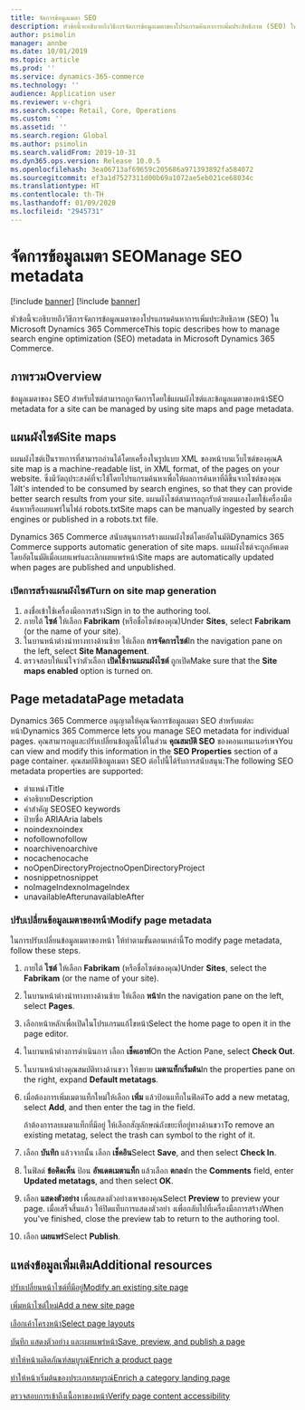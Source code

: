 ```yaml
---
title: จัดการข้อมูลเมตา SEO
description: หัวข้อนี้จะอธิบายถึงวิธีการจัดการข้อมูลเมตาของโปรแกรมค้นหาการเพิ่มประสิทธิภาพ (SEO) ใน Microsoft Dynamics 365 Commerce
author: psimolin
manager: annbe
ms.date: 10/01/2019
ms.topic: article
ms.prod: ''
ms.service: dynamics-365-commerce
ms.technology: ''
audience: Application user
ms.reviewer: v-chgri
ms.search.scope: Retail, Core, Operations
ms.custom: ''
ms.assetid: ''
ms.search.region: Global
ms.author: psimolin
ms.search.validFrom: 2019-10-31
ms.dyn365.ops.version: Release 10.0.5
ms.openlocfilehash: 3ea06713af69659c205686a971393892fa584072
ms.sourcegitcommit: ef3a1d7527311d00b69a1072ae5eb021ce68034c
ms.translationtype: HT
ms.contentlocale: th-TH
ms.lasthandoff: 01/09/2020
ms.locfileid: "2945731"
---
```

# <a name="manage-seo-metadata"></a><span data-ttu-id="c3bae-103">จัดการข้อมูลเมตา SEO</span><span class="sxs-lookup"><span data-stu-id="c3bae-103">Manage SEO metadata</span></span>

[!include [banner](includes/preview-banner.md)]
[!include [banner](includes/banner.md)]

<span data-ttu-id="c3bae-104">หัวข้อนี้จะอธิบายถึงวิธีการจัดการข้อมูลเมตาของโปรแกรมค้นหาการเพิ่มประสิทธิภาพ (SEO) ใน Microsoft Dynamics 365 Commerce</span><span class="sxs-lookup"><span data-stu-id="c3bae-104">This topic describes how to manage search engine optimization (SEO) metadata in Microsoft Dynamics 365 Commerce.</span></span>

## <a name="overview"></a><span data-ttu-id="c3bae-105">ภาพรวม</span><span class="sxs-lookup"><span data-stu-id="c3bae-105">Overview</span></span>

<span data-ttu-id="c3bae-106">ข้อมูลเมตาของ SEO สำหรับไซต์สามารถถูกจัดการโดยใช้แผนผังไซต์และข้อมูลเมตาของหน้า</span><span class="sxs-lookup"><span data-stu-id="c3bae-106">SEO metadata for a site can be managed by using site maps and page metadata.</span></span>
    
## <a name="site-maps"></a><span data-ttu-id="c3bae-107">แผนผังไซต์</span><span class="sxs-lookup"><span data-stu-id="c3bae-107">Site maps</span></span>

<span data-ttu-id="c3bae-108">แผนผังไซต์เป็นรายการที่สามารถอ่านได้โดยเครื่องในรูปแบบ XML ของหน้าบนเว็บไซต์ของคุณ</span><span class="sxs-lookup"><span data-stu-id="c3bae-108">A site map is a machine-readable list, in XML format, of the pages on your website.</span></span> <span data-ttu-id="c3bae-109">ซึ่งมีวัตถุประสงค์ที่จะใช้โดยโปรแกรมค้นหาเพื่อให้ผลการค้นหาที่ดีขึ้นจากไซต์ของคุณได้</span><span class="sxs-lookup"><span data-stu-id="c3bae-109">It's intended to be consumed by search engines, so that they can provide better search results from your site.</span></span> <span data-ttu-id="c3bae-110">แผนผังไซต์สามารถถูกรับด้วยตนเองโดยใช้เครื่องมือค้นหาหรือเผยแพร่ในไฟล์ robots.txt</span><span class="sxs-lookup"><span data-stu-id="c3bae-110">Site maps can be manually ingested by search engines or published in a robots.txt file.</span></span>

<span data-ttu-id="c3bae-111">Dynamics 365 Commerce สนับสนุนการสร้างแผนผังไซต์โดยอัตโนมัติ</span><span class="sxs-lookup"><span data-stu-id="c3bae-111">Dynamics 365 Commerce supports automatic generation of site maps.</span></span> <span data-ttu-id="c3bae-112">แผนผังไซต์จะถูกอัพเดตโดยอัตโนมัติเมื่อเผยแพร่และเลิกเผยแพร่หน้า</span><span class="sxs-lookup"><span data-stu-id="c3bae-112">Site maps are automatically updated when pages are published and unpublished.</span></span>

### <a name="turn-on-site-map-generation"></a><span data-ttu-id="c3bae-113">เปิดการสร้างแผนผังไซต์</span><span class="sxs-lookup"><span data-stu-id="c3bae-113">Turn on site map generation</span></span>

1. <span data-ttu-id="c3bae-114">ลงชื่อเข้าใช้เครื่องมือการสร้าง</span><span class="sxs-lookup"><span data-stu-id="c3bae-114">Sign in to the authoring tool.</span></span>
1. <span data-ttu-id="c3bae-115">ภายใต้ **ไซต์** ให้เลือก **Fabrikam** (หรือชื่อไซต์ของคุณ)</span><span class="sxs-lookup"><span data-stu-id="c3bae-115">Under **Sites**, select **Fabrikam** (or the name of your site).</span></span>
1. <span data-ttu-id="c3bae-116">ในบานหน้าต่างนำทางทางด้านซ้าย ให้เลือก **การจัดการไซต์**</span><span class="sxs-lookup"><span data-stu-id="c3bae-116">In the navigation pane on the left, select **Site Management**.</span></span>
1. <span data-ttu-id="c3bae-117">ตรวจสอบให้แน่ใจว่าตัวเลือก **เปิดใช้งานแผนผังไซต์** ถูกเปิด</span><span class="sxs-lookup"><span data-stu-id="c3bae-117">Make sure that the **Site maps enabled** option is turned on.</span></span>

## <a name="page-metadata"></a><span data-ttu-id="c3bae-118">Page metadata</span><span class="sxs-lookup"><span data-stu-id="c3bae-118">Page metadata</span></span>

<span data-ttu-id="c3bae-119">Dynamics 365 Commerce อนุญาตให้คุณจัดการข้อมูลเมตา SEO สำหรับแต่ละหน้า</span><span class="sxs-lookup"><span data-stu-id="c3bae-119">Dynamics 365 Commerce lets you manage SEO metadata for individual pages.</span></span> <span data-ttu-id="c3bae-120">คุณสามารถดูและปรับเปลี่ยนข้อมูลนี้ได้ในส่วน **คุณสมบัติ SEO** ของคอนเทนเนอร์เพจ</span><span class="sxs-lookup"><span data-stu-id="c3bae-120">You can view and modify this information in the **SEO Properties** section of a page container.</span></span> <span data-ttu-id="c3bae-121">คุณสมบัติข้อมูลเมตา SEO ต่อไปนี้ได้รับการสนับสนุน:</span><span class="sxs-lookup"><span data-stu-id="c3bae-121">The following SEO metadata properties are supported:</span></span>

- <span data-ttu-id="c3bae-122">ตำแหน่ง</span><span class="sxs-lookup"><span data-stu-id="c3bae-122">Title</span></span>
- <span data-ttu-id="c3bae-123">คำอธิบาย</span><span class="sxs-lookup"><span data-stu-id="c3bae-123">Description</span></span>
- <span data-ttu-id="c3bae-124">คำสำคัญ SEO</span><span class="sxs-lookup"><span data-stu-id="c3bae-124">SEO keywords</span></span>
- <span data-ttu-id="c3bae-125">ป้ายชื่อ ARIA</span><span class="sxs-lookup"><span data-stu-id="c3bae-125">Aria labels</span></span>
- <span data-ttu-id="c3bae-126">noindex</span><span class="sxs-lookup"><span data-stu-id="c3bae-126">noindex</span></span>
- <span data-ttu-id="c3bae-127">nofollow</span><span class="sxs-lookup"><span data-stu-id="c3bae-127">nofollow</span></span>
- <span data-ttu-id="c3bae-128">noarchive</span><span class="sxs-lookup"><span data-stu-id="c3bae-128">noarchive</span></span>
- <span data-ttu-id="c3bae-129">nocache</span><span class="sxs-lookup"><span data-stu-id="c3bae-129">nocache</span></span>
- <span data-ttu-id="c3bae-130">noOpenDirectoryProject</span><span class="sxs-lookup"><span data-stu-id="c3bae-130">noOpenDirectoryProject</span></span>
- <span data-ttu-id="c3bae-131">nosnippet</span><span class="sxs-lookup"><span data-stu-id="c3bae-131">nosnippet</span></span>
- <span data-ttu-id="c3bae-132">noImageIndex</span><span class="sxs-lookup"><span data-stu-id="c3bae-132">noImageIndex</span></span>
- <span data-ttu-id="c3bae-133">unavailableAfter</span><span class="sxs-lookup"><span data-stu-id="c3bae-133">unavailableAfter</span></span>

### <a name="modify-page-metadata"></a><span data-ttu-id="c3bae-134">ปรับเปลี่ยนข้อมูลเมตาของหน้า</span><span class="sxs-lookup"><span data-stu-id="c3bae-134">Modify page metadata</span></span>

<span data-ttu-id="c3bae-135">ในการปรับเปลี่ยนข้อมูลเมตาของหน้า ให้ทำตามขั้นตอนเหล่านี้</span><span class="sxs-lookup"><span data-stu-id="c3bae-135">To modify page metadata, follow these steps.</span></span>

1. <span data-ttu-id="c3bae-136">ภายใต้ **ไซต์** ให้เลือก **Fabrikam** (หรือชื่อไซต์ของคุณ)</span><span class="sxs-lookup"><span data-stu-id="c3bae-136">Under **Sites**, select the **Fabrikam** (or the name of your site).</span></span>
1. <span data-ttu-id="c3bae-137">ในบานหน้าต่างนำทางทางด้านซ้าย ให้เลือก **หน้า**</span><span class="sxs-lookup"><span data-stu-id="c3bae-137">In the navigation pane on the left, select **Pages**.</span></span>
1. <span data-ttu-id="c3bae-138">เลือกหน้าหลักเพื่อเปิดในโปรแกรมแก้ไขหน้า</span><span class="sxs-lookup"><span data-stu-id="c3bae-138">Select the home page to open it in the page editor.</span></span>
1. <span data-ttu-id="c3bae-139">ในบานหน้าต่างการดำเนินการ เลือก **เช็คเอาท์**</span><span class="sxs-lookup"><span data-stu-id="c3bae-139">On the Action Pane, select **Check Out**.</span></span>
1. <span data-ttu-id="c3bae-140">ในบานหน้าต่างคุณสมบัติทางด้านขวา ให้ขยาย **เมตาแท็กเริ่มต้น**</span><span class="sxs-lookup"><span data-stu-id="c3bae-140">In the properties pane on the right, expand **Default metatags**.</span></span>
1. <span data-ttu-id="c3bae-141">เมื่อต้องการเพิ่มเมตาแท็กใหม่ให้เลือก **เพิ่ม** แล้วป้อนแท็กในฟิลด์</span><span class="sxs-lookup"><span data-stu-id="c3bae-141">To add a new metatag, select **Add**, and then enter the tag in the field.</span></span>

    <span data-ttu-id="c3bae-142">ถ้าต้องการลบเมตาแท็กที่มีอยู่ ให้เลือกสัญลักษณ์ถังขยะที่อยู่ทางด้านขวา</span><span class="sxs-lookup"><span data-stu-id="c3bae-142">To remove an existing metatag, select the trash can symbol to the right of it.</span></span>

1. <span data-ttu-id="c3bae-143">เลือก **บันทึก** แล้วจากนั้น เลือก **เช็คอิน**</span><span class="sxs-lookup"><span data-stu-id="c3bae-143">Select **Save**, and then select **Check In**.</span></span>
1. <span data-ttu-id="c3bae-144">ในฟิลด์ **ข้อคิดเห็น** ป้อน **อัพเดตเมตาแท็ก** แล้วเลือก **ตกลง**</span><span class="sxs-lookup"><span data-stu-id="c3bae-144">In the **Comments** field, enter **Updated metatags**, and then select **OK**.</span></span>
1. <span data-ttu-id="c3bae-145">เลือก **แสดงตัวอย่าง** เพื่อแสดงตัวอย่างเพจของคุณ</span><span class="sxs-lookup"><span data-stu-id="c3bae-145">Select **Preview** to preview your page.</span></span> <span data-ttu-id="c3bae-146">เมื่อเสร็จสิ้นแล้ว ให้ปิดแท็บการแสดงตัวอย่า งเพื่อกลับไปที่เครื่องมือการสร้าง</span><span class="sxs-lookup"><span data-stu-id="c3bae-146">When you've finished, close the preview tab to return to the authoring tool.</span></span>
1. <span data-ttu-id="c3bae-147">เลือก **เผยแพร่**</span><span class="sxs-lookup"><span data-stu-id="c3bae-147">Select **Publish**.</span></span>

## <a name="additional-resources"></a><span data-ttu-id="c3bae-148">แหล่งข้อมูลเพิ่มเติม</span><span class="sxs-lookup"><span data-stu-id="c3bae-148">Additional resources</span></span>

[<span data-ttu-id="c3bae-149">ปรับเปลี่ยนหน้าไซต์ที่มีอยู่</span><span class="sxs-lookup"><span data-stu-id="c3bae-149">Modify an existing site page</span></span>](modify-existing-page.md)

[<span data-ttu-id="c3bae-150">เพิ่มหน้าไซต์ใหม่</span><span class="sxs-lookup"><span data-stu-id="c3bae-150">Add a new site page</span></span>](add-new-page.md)

[<span data-ttu-id="c3bae-151">เลือกเค้าโครงหน้า</span><span class="sxs-lookup"><span data-stu-id="c3bae-151">Select page layouts</span></span>](select-page-layouts.md)

[<span data-ttu-id="c3bae-152">บันทึก แสดงตัวอย่าง และเผยแพร่หน้า</span><span class="sxs-lookup"><span data-stu-id="c3bae-152">Save, preview, and publish a page</span></span>](save-preview-publish-page.md)

[<span data-ttu-id="c3bae-153">ทำให้หน้าผลิตภัณฑ์สมบูรณ์</span><span class="sxs-lookup"><span data-stu-id="c3bae-153">Enrich a product page</span></span>](enrich-product-page.md)

[<span data-ttu-id="c3bae-154">ทำให้หน้าเริ่มต้นของประเภทสมบูรณ์</span><span class="sxs-lookup"><span data-stu-id="c3bae-154">Enrich a category landing page</span></span>](enrich-category-page.md)

[<span data-ttu-id="c3bae-155">ตรวจสอบการเข้าถึงเนื้อหาของหน้า</span><span class="sxs-lookup"><span data-stu-id="c3bae-155">Verify page content accessibility</span></span>](verify-accessibility.md)
